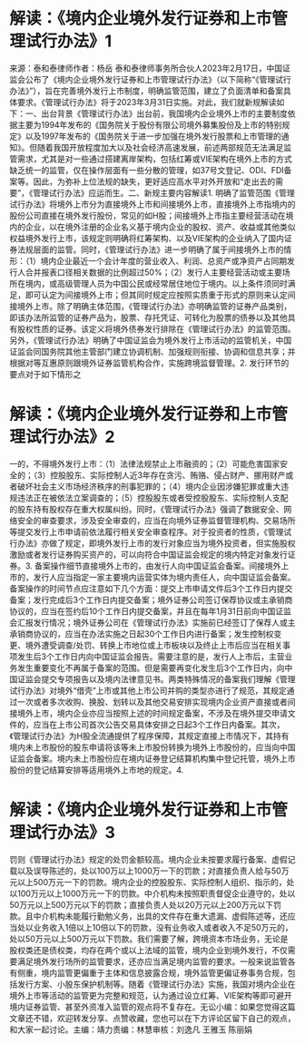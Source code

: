 # 解读：《境内企业境外发行证券和上市管理试行办法》1

来源：泰和泰律师作者：杨岳 泰和泰律师事务所合伙人2023年2月17日，中国证监会公布了《境内企业境外发行证券和上市管理试行办法》（以下简称“《管理试行办法》”），旨在完善境外发行上市制度，明确监管范围，建立了负面清单和备案具体要求。《管理试行办法》将于2023年3月31日实施。对此，我们就新规解读如下：一、出台背景《管理试行办法》出台前，我国境内企业境外上市的主要制度依据主要为1994年发布的《国务院关于股份有限公司境外募集股份及上市的特别规定》以及1997年发布的《国务院关于进一步加强在境外发行股票和上市管理的通知》。但随着我国开放程度加大以及社会经济高速发展，前述两部规范无法满足监管需求，尤其是对一些通过搭建离岸架构，包括红筹或VIE架构在境外上市的方式缺乏统一的监管，仅在操作层面有一些分散的管理，如37号文登记、ODI、FDI备案等。因此，为弥补上位法规的缺失，更好适应高水平对外开放和“走出去的需要”，《管理试行办法》应运而生。二、新规主要内容解读1. 明确了监管范围《管理试行办法》将境外上市分为直接境外上市和间接境外上市，直接境外上市指境内的股份公司直接在境外发行股份，常见的如H股；间接境外上市指主要经营活动在境内的企业，以在境外注册的企业名义基于境内企业的股权、资产、收益或其他类似权益境外发行上市，该规定则明确将红筹架构、以及VIE架构的企业纳入了国内证券法规层面的监管。同时，《管理试行办法》进一步明确了属于间接境外上市的情形：（1）境内企业最近一个会计年度的营业收入、利润、总资产或净资产占同期发行人合并报表口径相关数据的比例超过50%；（2）发行人主要经营活动或主要场所在境内，或高级管理人员为中国公民或经常居住地位于境内。以上条件须同时满足，即可认定为间接境外上市；但其同时规定应按照实质重于形式的原则来认定间接境外上市。除了明确主体范围，《管理试行办法》亦明确监管的证券产品类别，即该办法所监管的证券产品为，股票、存托凭证、可转化为股票的债券以及其他具有股权性质的证券。该定义将境外债券发行排除在《管理试行办法》的监管范围。另外，《管理试行办法》明确了中国证监会为境外发行上市活动的监管机关，中国证监会同国务院其他主管部门建立协调机制、加强规则衔接、协调和信息共享；并根据对等互惠原则跟境外证券监管机构合作，实施跨境监督管理。2. 发行环节的要点对于如下情形之

# 解读：《境内企业境外发行证券和上市管理试行办法》2

一的，不得境外发行上市：（1）法律法规禁止上市融资的；（2）可能危害国家安全的；（3）控股股东、实际控制人近3年存在贪污、贿赂、侵占财产、挪用财产或者破坏社会主义市场经济秩序的刑事犯罪的；（4）境内企业因涉嫌犯罪或重大违规违法正在被依法立案调查的；（5）控股股东或者受控股股东、实际控制人支配的股东持有股权存在重大权属纠纷。同时，《管理试行办法》强调了数据安全、网络安全的审查要求，涉及安全审查的，应当在向境外证券监督管理机构、交易场所等提交发行上市申请前依法履行相关安全审查程序。对于投资者的性质，《管理试行办法》亦做了规定，即境外发行上市的发行对象应当为境外投资者，但实施股权激励或者发行证券购买资产的，可以向符合中国证监会规定的境内特定对象发行证券。3. 备案操作细节直接境外上市的，由发行人向中国证监会备案。间接境外上市的，发行人应当指定一家主要境内运营实体为境内责任人，向中国证监会备案。备案操作的时间节点应注意如下几个方面：提交上市申请文件后3个工作日内提交备案；发行完成后3个工作日内提交备案；境外证券公司签订保荐协议或主承销商协议的，应当在签约后10个工作日内提交备案，并且在每年1月31日前向中国证监会汇报发行情况；境外证券公司在《管理试行办法》实施前已经签订了保荐人或主承销商协议的，应当在办法实施之日起30个工作日内进行备案；发生控制权变更、境外遭受调查/处罚、转换上市地位或上市板块以及终止上市后应当在相关事项发生后3个工作日内向中国证监会报告。需要注意的是，发行人上市后，主营业务发生重要变化不再属于备案的范围。但是需要再变化发生后3个工作日内，向中国证监会提交专项报告以及境内法律意见书。两类特殊情况的备案我们理解《管理试行办法》对境外“借壳”上市或其他上市公司并购的类型亦进行了规范，其规定通过一次或者多次收购、换股、划转以及其他交易安排实现境内企业资产直接或者间接境外上市，境内企业亦应当按照上述的时间规定备案，不涉及在境外提交申请文件的，应当在上市公司首次公告交易具体安排之日起3个工作日内备案。其次，《管理试行办法》为H股全流通提供了程序保障，其规定直接上市情况下，其持有境内未上市股份的股东申请将该等未上市股份转换为境外上市股份的，应当向中国证监会备案。境内未上市股份应在境内证券登记结算机构集中登记托管，境外上市股份的登记结算安排等适用境外上市地的规定。4. 

# 解读：《境内企业境外发行证券和上市管理试行办法》3

罚则《管理试行办法》规定的处罚金额较高。境内企业未按要求履行备案、虚假记载以及误导陈述的，处以100万以上1000万一下的罚款；对直接负责人给与50万元以上500万元一下的罚款。境内企业的控股股东、实际控制人组织、指示的，处以100万元以上1000万元一下的罚款。中介机构未按照职责督促企业遵守的，处以50万元以上500万元以下的罚款；直接负责人处以20万元以上200万元以下罚款。且中介机构未能履行勤勉义务，出具的文件存在重大遗漏、虚假陈述等，还应当处以业务收入1倍以上10倍以下的罚款，没有业务收入或者收入不足50万元的，处以50万元以上500万元以下罚款。我们需要了解，跨境资本市场业务，无论是股权类还是债权类，均存在两个或以上法域的监管，境内企业到境外发行，不仅需要满足境外发行场所的监管要求，还亦应当满足境内监管的要求。一般来说监管各有侧重，境内监管更偏重于主体和信息披露合规，境外监管更偏证券事务合规，包括发行方案、小股东保护机制等。随着《管理试行办法》实施，我国对境内企业在境外上市等活动的监管更为完整和规范，认为通过设立红筹、VIE架构等即可避开境内证券监管、甚至外资准入监管的观点将不复存在。无讼小编：如果您觉得这篇文章还不错，欢迎转发分享、点赞收藏，您也可以在下方评论区留下自己的观点，和大家一起讨论。主编：靖力责编：林慧审核：刘逸凡 王雅玉 陈丽娟

